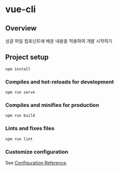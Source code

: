 # vue-cli

## Overview
싱글 파일 컴포넌트에 배운 내용을 적용하여 개발 시작하기 

## Project setup
```
npm install
```

### Compiles and hot-reloads for development
```
npm run serve
```

### Compiles and minifies for production
```
npm run build
```

### Lints and fixes files
```
npm run lint
```

### Customize configuration
See [Configuration Reference](https://cli.vuejs.org/config/).
